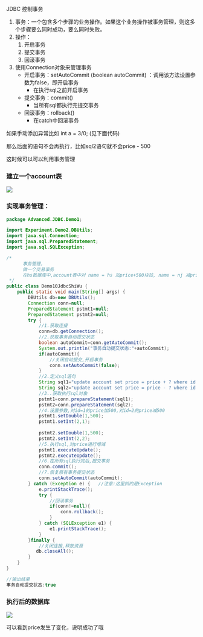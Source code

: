 <!-- toc -->

 JDBC  控制事务

1. 事务：一个包含多个步骤的业务操作。如果这个业务操作被事务管理，则这多个步骤要么同时成功，要么同时失败。
2. 操作：
   1. 开启事务
   2. 提交事务
   3. 回滚事务
3. 使用Connection对象来管理事务
   * 开启事务：setAutoCommit (boolean autoCommit) ：调用该方法设置参数为false，即开启事务
     * 在执行sql之前开启事务
   * 提交事务：commit()
     * 当所有sql都执行完提交事务
   * 回滚事务：rollback()
     * 在catch中回滚事务

如果手动添加异常比如  int a = 3/0;  (见下面代码) 

那么后面的语句不会再执行，比如sql2语句就不会price - 500

这时候可以可以利用事务管理

### 建立一个account表

![](https://picture.hs-vae.com/管理事务.png)

### 实现事务管理：

```java
package Advanced.JDBC.Demo1;

import Experiment.Demo2.DBUtils;
import java.sql.Connection;
import java.sql.PreparedStatement;
import java.sql.SQLException;

/*
      事务管理，
      做一个交易事务
      在hs数据库中,account表中对 name = hs 加price+500块钱, name = nj 减price - 500块钱
 */
public class Demo10JdbcShiWu {
    public static void main(String[] args) {
        DBUtils db=new DBUtils();
        Connection conn=null;
        PreparedStatement pstmt1=null;
        PreparedStatement pstmt2=null;
        try {
            //1.获取连接
            conn=db.getConnection();
            //2.获取事务自动提交状态
            boolean autoCommit=conn.getAutoCommit();
            System.out.println("事务自动提交状态:"+autoCommit);
            if(autoCommit){
                //关闭自动提交,开启事务
                conn.setAutoCommit(false);
            }
            //2.定义sql语句
            String sql1="update account set price = price + ? where id = ?";
            String sql2="update account set price = price - ? where id = ?";
            //3..获取执行sql对象
            pstmt1=conn.prepareStatement(sql1);
            pstmt2=conn.prepareStatement(sql2);
            //4.设置参数,对id=1的price加500,对id=2的price减500
            pstmt1.setDouble(1,500);
            pstmt1.setInt(2,1);
            
            pstmt2.setDouble(1,500);
            pstmt2.setInt(2,2);
            //5.执行sql,对price进行增减
            pstmt1.executeUpdate();
            pstmt2.executeUpdate();
            //6.在所有sql执行完后,提交事务
            conn.commit();
            //7.恢复原有事务提交状态
            conn.setAutoCommit(autoCommit);
        } catch (Exception e) {   //注意:这里抓的是Exception
            e.printStackTrace();
            try {
                //回滚事务
                if(conn!=null){
                    conn.rollback();
                }
            } catch (SQLException e1) {
                e1.printStackTrace();
            }
        }finally {
            //关闭连接,释放资源
           db.closeAll();
        }
    }
}

//输出结果
事务自动提交状态:true
```

### 执行后的数据库

![](https://picture.hs-vae.com/事务执行后的数据库.png)

可以看到price发生了变化，说明成功了哦